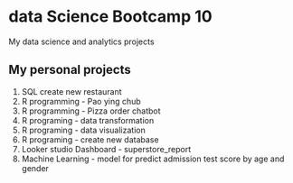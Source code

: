# data Science Bootcamp 10
My data science and analytics projects


## My personal projects

1. SQL create new restaurant
2. R programming - Pao ying chub
3. R programming - Pizza order chatbot
4. R programing - data transformation
5. R programing - data visualization
6. R programing - create new database
7. Looker studio Dashboard - superstore_report
8. Machine Learning - model for predict admission test score by age and gender
